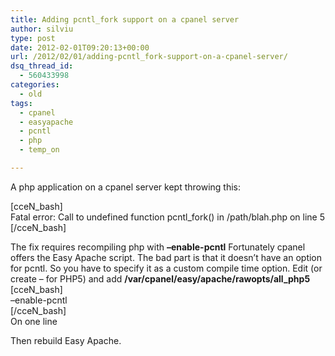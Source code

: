 ```yaml
---
title: Adding pcntl_fork support on a cpanel server
author: silviu
type: post
date: 2012-02-01T09:20:13+00:00
url: /2012/02/01/adding-pcntl_fork-support-on-a-cpanel-server/
dsq_thread_id:
  - 560433998
categories:
  - old
tags:
  - cpanel
  - easyapache
  - pcntl
  - php
  - temp_on

---
```

A php application on a cpanel server kept throwing this:

[cceN_bash]  
Fatal error: Call to undefined function pcntl_fork() in /path/blah.php on line 5  
[/cceN_bash]

The fix requires recompiling php with **&#8211;enable-pcntl** Fortunately cpanel offers the Easy Apache script. The bad part is that it doesn&#8217;t have an option for pcntl. So you have to specify it as a custom compile time option. Edit (or create &#8211; for PHP5) and add **/var/cpanel/easy/apache/rawopts/all_php5**  
[cceN_bash]  
&#8211;enable-pcntl  
[/cceN_bash]  
On one line

Then rebuild Easy Apache.

&nbsp;